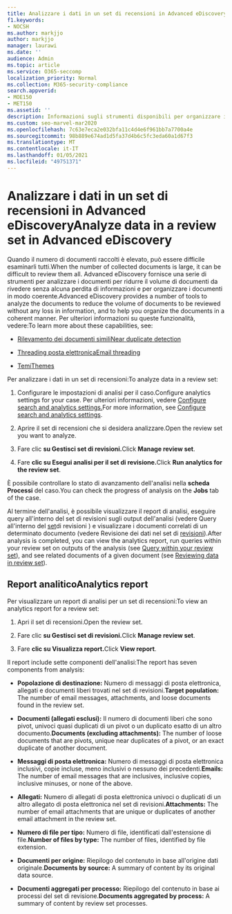 ```yaml
---
title: Analizzare i dati in un set di recensioni in Advanced eDiscovery
f1.keywords:
- NOCSH
ms.author: markjjo
author: markjjo
manager: laurawi
ms.date: ''
audience: Admin
ms.topic: article
ms.service: O365-seccomp
localization_priority: Normal
ms.collection: M365-security-compliance
search.appverid:
- MOE150
- MET150
ms.assetid: ''
description: Informazioni sugli strumenti disponibili per organizzare i set di documenti durante l'analisi di un Advanced eDiscovery caso.
ms.custom: seo-marvel-mar2020
ms.openlocfilehash: 7c63e7eca2e032bfa11c4d4e6f961bb7a7700a4e
ms.sourcegitcommit: 98b889e674ad1d5fa37d4b6c5fc3eda60a1d67f3
ms.translationtype: MT
ms.contentlocale: it-IT
ms.lasthandoff: 01/05/2021
ms.locfileid: "49751371"
---
```

# <a name="analyze-data-in-a-review-set-in-advanced-ediscovery"></a><span data-ttu-id="e5aa6-103">Analizzare i dati in un set di recensioni in Advanced eDiscovery</span><span class="sxs-lookup"><span data-stu-id="e5aa6-103">Analyze data in a review set in Advanced eDiscovery</span></span>

<span data-ttu-id="e5aa6-104">Quando il numero di documenti raccolti è elevato, può essere difficile esaminarli tutti.</span><span class="sxs-lookup"><span data-stu-id="e5aa6-104">When the number of collected documents is large, it can be difficult to review them all.</span></span> <span data-ttu-id="e5aa6-105">Advanced eDiscovery fornisce una serie di strumenti per analizzare i documenti per ridurre il volume di documenti da rivedere senza alcuna perdita di informazioni e per organizzare i documenti in modo coerente.</span><span class="sxs-lookup"><span data-stu-id="e5aa6-105">Advanced eDiscovery provides a number of tools to analyze the documents to reduce the volume of documents to be reviewed without any loss in information, and to help you organize the documents in a coherent manner.</span></span> <span data-ttu-id="e5aa6-106">Per ulteriori informazioni su queste funzionalità, vedere:</span><span class="sxs-lookup"><span data-stu-id="e5aa6-106">To learn more about these capabilities, see:</span></span>

- [<span data-ttu-id="e5aa6-107">Rilevamento dei documenti simili</span><span class="sxs-lookup"><span data-stu-id="e5aa6-107">Near duplicate detection</span></span>](near-duplicate-detection-in-advanced-ediscovery.md)

- [<span data-ttu-id="e5aa6-108">Threading posta elettronica</span><span class="sxs-lookup"><span data-stu-id="e5aa6-108">Email threading</span></span>](email-threading-in-advanced-ediscovery.md)

- [<span data-ttu-id="e5aa6-109">Temi</span><span class="sxs-lookup"><span data-stu-id="e5aa6-109">Themes</span></span>](themes-in-advanced-ediscovery.md)

<span data-ttu-id="e5aa6-110">Per analizzare i dati in un set di recensioni:</span><span class="sxs-lookup"><span data-stu-id="e5aa6-110">To analyze data in a review set:</span></span>

1. <span data-ttu-id="e5aa6-111">Configurare le impostazioni di analisi per il caso.</span><span class="sxs-lookup"><span data-stu-id="e5aa6-111">Configure analytics settings for your case.</span></span> <span data-ttu-id="e5aa6-112">Per ulteriori informazioni, vedere [Configure search and analytics settings.](configure-search-and-analytics-settings-in-advanced-ediscovery.md)</span><span class="sxs-lookup"><span data-stu-id="e5aa6-112">For more information, see [Configure search and analytics settings](configure-search-and-analytics-settings-in-advanced-ediscovery.md).</span></span>

2. <span data-ttu-id="e5aa6-113">Aprire il set di recensioni che si desidera analizzare.</span><span class="sxs-lookup"><span data-stu-id="e5aa6-113">Open the review set you want to analyze.</span></span>

3. <span data-ttu-id="e5aa6-114">Fare clic **su Gestisci set di revisioni.**</span><span class="sxs-lookup"><span data-stu-id="e5aa6-114">Click **Manage review set**.</span></span>

4. <span data-ttu-id="e5aa6-115">Fare **clic su Esegui analisi per il set di revisione.**</span><span class="sxs-lookup"><span data-stu-id="e5aa6-115">Click **Run analytics for the review set**.</span></span>

<span data-ttu-id="e5aa6-116">È possibile controllare lo stato di avanzamento dell'analisi nella **scheda Processi** del caso.</span><span class="sxs-lookup"><span data-stu-id="e5aa6-116">You can check the progress of analysis on the **Jobs** tab of the case.</span></span>

 <span data-ttu-id="e5aa6-117">Al termine dell'analisi, è possibile visualizzare il report di analisi, eseguire query all'interno del set di revisioni sugli output dell'analisi (vedere Query all'interno del [set](review-set-search.md)di revisioni ) e visualizzare i documenti correlati di un determinato documento (vedere Revisione dei dati nel set di [revisioni](reviewing-data-in-review-set.md)).</span><span class="sxs-lookup"><span data-stu-id="e5aa6-117">After analysis is completed, you can view the analytics report, run queries within your review set on outputs of the analysis (see [Query within your review set](review-set-search.md)), and see related documents of a given document (see [Reviewing data in review set](reviewing-data-in-review-set.md)).</span></span>

## <a name="analytics-report"></a><span data-ttu-id="e5aa6-118">Report analitico</span><span class="sxs-lookup"><span data-stu-id="e5aa6-118">Analytics report</span></span>

<span data-ttu-id="e5aa6-119">Per visualizzare un report di analisi per un set di recensioni:</span><span class="sxs-lookup"><span data-stu-id="e5aa6-119">To view an analytics report for a review set:</span></span>

1. <span data-ttu-id="e5aa6-120">Apri il set di recensioni.</span><span class="sxs-lookup"><span data-stu-id="e5aa6-120">Open the review set.</span></span>

2. <span data-ttu-id="e5aa6-121">Fare clic **su Gestisci set di revisioni.**</span><span class="sxs-lookup"><span data-stu-id="e5aa6-121">Click **Manage review set**.</span></span>

3. <span data-ttu-id="e5aa6-122">Fare **clic su Visualizza report.**</span><span class="sxs-lookup"><span data-stu-id="e5aa6-122">Click **View report**.</span></span>

<span data-ttu-id="e5aa6-123">Il report include sette componenti dell'analisi:</span><span class="sxs-lookup"><span data-stu-id="e5aa6-123">The report has seven components from analysis:</span></span>

- <span data-ttu-id="e5aa6-124">**Popolazione di destinazione:** Numero di messaggi di posta elettronica, allegati e documenti liberi trovati nel set di revisioni.</span><span class="sxs-lookup"><span data-stu-id="e5aa6-124">**Target population:** The number of email messages, attachments, and loose documents found in the review set.</span></span>

- <span data-ttu-id="e5aa6-125">**Documenti (allegati esclusi):** Il numero di documenti liberi che sono pivot, univoci quasi duplicati di un pivot o un duplicato esatto di un altro documento.</span><span class="sxs-lookup"><span data-stu-id="e5aa6-125">**Documents (excluding attachments):** The number of loose documents that are pivots, unique near duplicates of a pivot, or an exact duplicate of another document.</span></span>

- <span data-ttu-id="e5aa6-126">**Messaggi di posta elettronica:** Numero di messaggi di posta elettronica inclusivi, copie incluse, meno inclusivi o nessuno dei precedenti.</span><span class="sxs-lookup"><span data-stu-id="e5aa6-126">**Emails:** The number of email messages that are inclusives, inclusive copies, inclusive minuses, or none of the above.</span></span>

- <span data-ttu-id="e5aa6-127">**Allegati:** Numero di allegati di posta elettronica univoci o duplicati di un altro allegato di posta elettronica nel set di revisioni.</span><span class="sxs-lookup"><span data-stu-id="e5aa6-127">**Attachments:** The number of email attachments that are unique or duplicates of another email attachment in the review set.</span></span>

- <span data-ttu-id="e5aa6-128">**Numero di file per tipo:** Numero di file, identificati dall'estensione di file.</span><span class="sxs-lookup"><span data-stu-id="e5aa6-128">**Number of files by type:** The number of files, identified by file extension.</span></span>

- <span data-ttu-id="e5aa6-129">**Documenti per origine:** Riepilogo del contenuto in base all'origine dati originale.</span><span class="sxs-lookup"><span data-stu-id="e5aa6-129">**Documents by source:** A summary of content by its original data source.</span></span>

- <span data-ttu-id="e5aa6-130">**Documenti aggregati per processo:** Riepilogo del contenuto in base ai processi del set di revisione.</span><span class="sxs-lookup"><span data-stu-id="e5aa6-130">**Documents aggregated by process:** A summary of content by review set processes.</span></span> 
